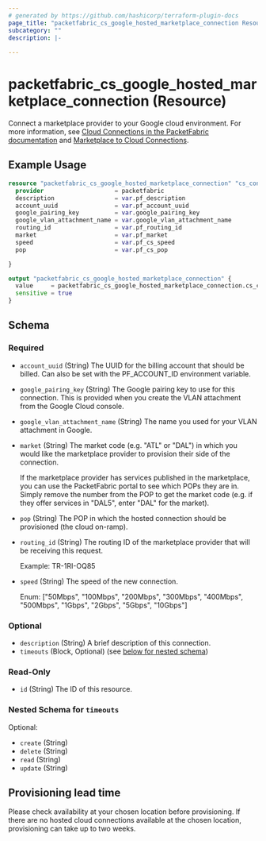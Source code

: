 ```yaml
---
# generated by https://github.com/hashicorp/terraform-plugin-docs
page_title: "packetfabric_cs_google_hosted_marketplace_connection Resource - terraform-provider-packetfabric"
subcategory: ""
description: |-
  
---
```


# packetfabric_cs_google_hosted_marketplace_connection (Resource)

Connect a marketplace provider to your Google cloud environment. For more information, see [Cloud Connections in the PacketFabric documentation](https://docs.packetfabric.com/cloud/) and [Marketplace to Cloud Connections](https://docs.packetfabric.com/eco/marketplace_cloud/).

## Example Usage

```terraform
resource "packetfabric_cs_google_hosted_marketplace_connection" "cs_conn1_marketplace_google" {
  provider                    = packetfabric
  description                 = var.pf_description
  account_uuid                = var.pf_account_uuid
  google_pairing_key          = var.google_pairing_key
  google_vlan_attachment_name = var.google_vlan_attachment_name
  routing_id                  = var.pf_routing_id
  market                      = var.pf_market
  speed                       = var.pf_cs_speed
  pop                         = var.pf_cs_pop

}

output "packetfabric_cs_google_hosted_marketplace_connection" {
  value     = packetfabric_cs_google_hosted_marketplace_connection.cs_conn1_marketplace_google
  sensitive = true
}
```

<!-- schema generated by tfplugindocs -->
## Schema

### Required

- `account_uuid` (String) The UUID for the billing account that should be billed. Can also be set with the PF_ACCOUNT_ID environment variable.
- `google_pairing_key` (String) The Google pairing key to use for this connection. This is provided when you create the VLAN attachment from the Google Cloud console.
- `google_vlan_attachment_name` (String) The name you used for your VLAN attachment in Google.
- `market` (String) The market code (e.g. "ATL" or "DAL") in which you would like the marketplace provider to provision their side of the connection.

	If the marketplace provider has services published in the marketplace, you can use the PacketFabric portal to see which POPs they are in. Simply remove the number from the POP to get the market code (e.g. if they offer services in "DAL5", enter "DAL" for the market).
- `pop` (String) The POP in which the hosted connection should be provisioned (the cloud on-ramp).
- `routing_id` (String) The routing ID of the marketplace provider that will be receiving this request.

	Example: TR-1RI-OQ85
- `speed` (String) The speed of the new connection.

	Enum: ["50Mbps", "100Mbps", "200Mbps", "300Mbps", "400Mbps", "500Mbps", "1Gbps", "2Gbps", "5Gbps", "10Gbps"]

### Optional

- `description` (String) A brief description of this connection.
- `timeouts` (Block, Optional) (see [below for nested schema](#nestedblock--timeouts))

### Read-Only

- `id` (String) The ID of this resource.

<a id="nestedblock--timeouts"></a>
### Nested Schema for `timeouts`

Optional:

- `create` (String)
- `delete` (String)
- `read` (String)
- `update` (String)




## Provisioning lead time

Please check availability at your chosen location before provisioning. 
If there are no hosted cloud connections available at the chosen location, provisioning can take up to two weeks.
